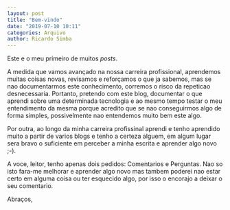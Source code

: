 ```yaml
---
layout: post
title: "Bem-vindo"
date: "2019-07-10 10:11"
categories: Arquivo
author: Ricardo Simba
---
```

Este e o meu primeiro de muitos *posts*.

A medida que vamos avançado na nossa carreira profissional, aprendemos muitas coisas novas, revisamos e reforçamos o que ja sabemos, mas se nao documentarmos este conhecimento, corremos o risco da repeticao desnecessaria. Portanto, pretendo com este blog, documentar o que aprendi sobre uma determinada tecnologia e ao mesmo tempo testar o meu entendimento da mesma porque acredito que se nao conseguirmos algo de forma simples, possivelmente nao entendemos muito bem este algo.

Por outra, ao longo da minha carreira profissinal aprendi e tenho aprendido muito a partir de varios blogs e tenho a certeza alguem, em algum lugar sera bravo o suficiente em perceber a minha escrita e aprender algo novo ;-).

A voce, leitor, tenho apenas dois pedidos: Comentarios e Perguntas. Nao so isto fara-me melhorar e aprender algo novo mas tambem poderei nao estar certo em alguma coisa ou ter esquecido algo, por isso o encorajo a deixar o seu comentario.


 Abraços,
